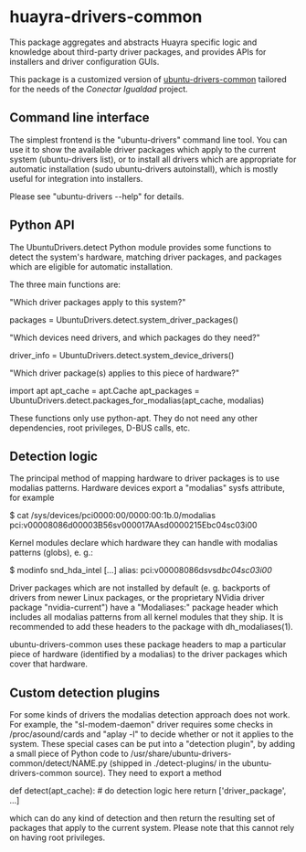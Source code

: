 huayra-drivers-common
=====================

This package aggregates and abstracts Huayra specific logic and knowledge
about third-party driver packages, and provides APIs for installers and driver
configuration GUIs.

This package is a customized version of [ubuntu-drivers-common][upstream]
tailored for the needs of the _Conectar Igualdad_ project.

[upstream]: https://github.com/tselliot/ubuntu-drivers-common

Command line interface
----------------------
The simplest frontend is the "ubuntu-drivers" command line tool. You can use
it to show the available driver packages which apply to the current system
(ubuntu-drivers list), or to install all drivers which are appropriate for
automatic installation (sudo ubuntu-drivers autoinstall), which is mostly
useful for integration into installers.

Please see "ubuntu-drivers --help" for details.


Python API
----------
The UbuntuDrivers.detect Python module provides some functions to detect the
system's hardware, matching driver packages, and packages which are eligible
for automatic installation.

The three main functions are:

  "Which driver packages apply to this system?"

  packages = UbuntuDrivers.detect.system_driver_packages()

  "Which devices need drivers, and which packages do they need?"

  driver_info = UbuntuDrivers.detect.system_device_drivers()

  "Which driver package(s) applies to this piece of hardware?"

  import apt
  apt_cache = apt.Cache
  apt_packages = UbuntuDrivers.detect.packages_for_modalias(apt_cache, modalias)

These functions only use python-apt. They do not need any other dependencies,
root privileges, D-BUS calls, etc.


Detection logic
---------------
The principal method of mapping hardware to driver packages is to use modalias
patterns. Hardware devices export a "modalias" sysfs attribute, for example

  $ cat /sys/devices/pci0000:00/0000:00:1b.0/modalias
  pci:v00008086d00003B56sv000017AAsd0000215Ebc04sc03i00

Kernel modules declare which hardware they can handle with modalias patterns
(globs), e. g.:

  $ modinfo snd_hda_intel
  [...]
  alias:          pci:v00008086d*sv*sd*bc04sc03i00*

Driver packages which are not installed by default (e. g. backports of drivers
from newer Linux packages, or the proprietary NVidia driver package
"nvidia-current") have a "Modaliases:" package header which includes all
modalias patterns from all kernel modules that they ship. It is recommended to
add these headers to the package with dh_modaliases(1).

ubuntu-drivers-common uses these package headers to map a particular piece of
hardware (identified by a modalias) to the driver packages which cover that
hardware.


Custom detection plugins
------------------------
For some kinds of drivers the modalias detection approach does not work. For
example, the "sl-modem-daemon" driver requires some checks in
/proc/asound/cards and "aplay -l" to decide whether or not it applies to the
system. These special cases can be put into a "detection plugin", by adding a
small piece of Python code to /usr/share/ubuntu-drivers-common/detect/NAME.py
(shipped in ./detect-plugins/ in the ubuntu-drivers-common source). They need
to export a method

   def detect(apt_cache):
      # do detection logic here
      return ['driver_package', ...]

which can do any kind of detection and then return the resulting set of
packages that apply to the current system. Please note that this cannot rely on
having root privileges.

